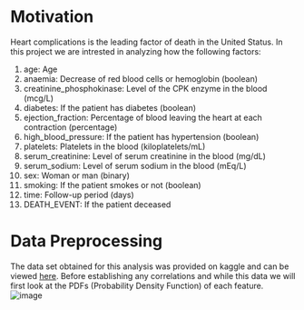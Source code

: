 # Motivation
Heart complications is the leading factor of death in the United Status. In this project we are intrested in analyzing how the following factors: <br>
1. age: Age <br />
1. anaemia: Decrease of red blood cells or hemoglobin (boolean) <br />
1. creatinine_phosphokinase: Level of the CPK enzyme in the blood (mcg/L) <br />
1. diabetes: If the patient has diabetes (boolean) <br />
1. ejection_fraction: Percentage of blood leaving the heart at each contraction (percentage) <br />
1. high_blood_pressure: If the patient has hypertension (boolean) <br />
1. platelets: Platelets in the blood (kiloplatelets/mL) <br />
1. serum_creatinine: Level of serum creatinine in the blood (mg/dL) <br />
1. serum_sodium: Level of serum sodium in the blood (mEq/L) <br />
1. sex: Woman or man (binary) <br />
1. smoking: If the patient smokes or not (boolean)<br />
1. time: Follow-up period (days) <br />
1. DEATH_EVENT: If the patient deceased <br />


# Data Preprocessing 
The data set obtained for this analysis was provided on kaggle and can be viewed [here](https://www.kaggle.com/andrewmvd/heart-failure-clinical-data).
Before establishing any correlations and while this data we will first look at the PDFs (Probability Density Function) of each feature.
![image](https://i.imgur.com/IT3shfM.png)
